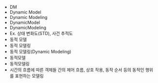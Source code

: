 ﻿- DM
- Dynamic Model
- Dynamic Modeling
- DynamicModel
- DynamicModeling
- Ex. 상태 변화도(STD), 사건 추적도
- 동적 모델
- 동적 모델링
- 동적 모델링(Dynamic Modeling)
- 동적모델
- 동적모델링
- 시간의 흐름에 따른 객체들 간의 제어 흐름, 상호 작용, 동작 순서 등의 동적인 행위를 표현하는 모델링
